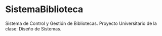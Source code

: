 # SistemaBiblioteca
Sistema de Control y Gestión de Bibliotecas. Proyecto Universitario de la clase: Diseño de Sistemas.

